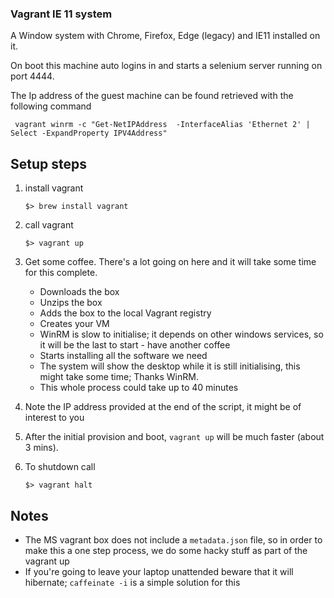 ### Vagrant IE 11 system

A Window system with Chrome, Firefox, Edge (legacy) and IE11 installed on it.

On boot this machine auto logins in and starts a selenium server running on port 4444.

The Ip address of the guest machine can be found retrieved with the following command
```shell
 vagrant winrm -c "Get-NetIPAddress  -InterfaceAlias 'Ethernet 2' | Select -ExpandProperty IPV4Address"
```
## Setup steps
1. install vagrant
    ```shell
    $> brew install vagrant
    ```

1. call vagrant
    ```shell
    $> vagrant up
    ```

1. Get some coffee. There's a lot going on here and it will take some time for this complete.
    - Downloads the box
    - Unzips the box
    - Adds the box to the local Vagrant registry
    - Creates your VM
    - WinRM is slow to initialise; it depends on other windows services, so it will be the last to start - have another coffee
    - Starts installing all the software we need
    - The system will show the desktop while it is still initialising, this might take some time; Thanks WinRM.
    - This whole process could take up to 40 minutes

1. Note the IP address provided at the end of the script, it might be of interest to you

1. After the initial provision and boot, `vagrant up` will be much faster (about 3 mins). 

1. To shutdown call
    ```shell
    $> vagrant halt
    ```

## Notes
- The MS vagrant box does not include a `metadata.json` file, so in order to make this a one step process, we do some hacky stuff as part of the vagrant up
- If you're going to leave your laptop unattended beware that it will hibernate; `caffeinate -i` is a simple solution for this